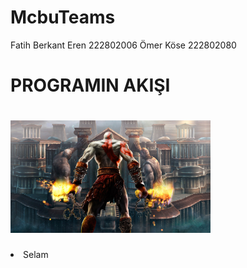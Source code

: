 # McbuTeams
 Fatih Berkant Eren 222802006
 Ömer Köse 222802080

#                       PROGRAMIN AKIŞI
# <img src="https://github.com/fatihberkanteren/McbuTeams/blob/main/resim.jpg" width="320" height="180">

  <li> Selam </li>
